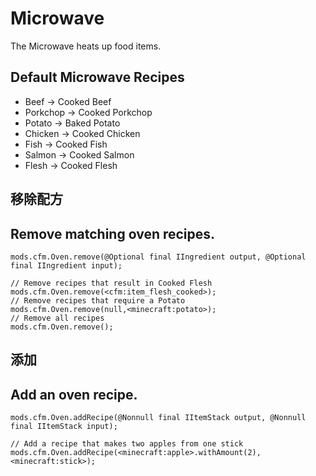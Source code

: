 # Microwave

The Microwave heats up food items.

## Default Microwave Recipes

- Beef -> Cooked Beef
- Porkchop -> Cooked Porkchop
- Potato -> Baked Potato
- Chicken -> Cooked Chicken
- Fish -> Cooked Fish
- Salmon -> Cooked Salmon
- Flesh -> Cooked Flesh

## 移除配方

## Remove matching oven recipes.

```zenscript
mods.cfm.Oven.remove(@Optional final IIngredient output, @Optional final IIngredient input);

// Remove recipes that result in Cooked Flesh
mods.cfm.Oven.remove(<cfm:item_flesh_cooked>);
// Remove recipes that require a Potato
mods.cfm.Oven.remove(null,<minecraft:potato>);
// Remove all recipes
mods.cfm.Oven.remove();
```

## 添加

## Add an oven recipe.

```zenscript
mods.cfm.Oven.addRecipe(@Nonnull final IItemStack output, @Nonnull final IItemStack input);

// Add a recipe that makes two apples from one stick
mods.cfm.Oven.addRecipe(<minecraft:apple>.withAmount(2),<minecraft:stick>);
```